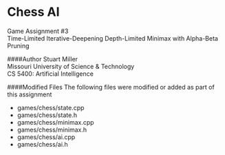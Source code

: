 Chess AI
==========
Game Assignment #3<br>
Time-Limited Iterative-Deepening Depth-Limited Minimax with Alpha-Beta Pruning

####Author
Stuart Miller<br>
Missouri University of Science & Technology<br>
CS 5400: Artificial Intelligence<br>

####Modified Files
The following files were modified or added as part of this assignment

* games/chess/state.cpp
* games/chess/state.h
* games/chess/minimax.cpp
* games/chess/minimax.h
* games/chess/ai.cpp
* games/chess/ai.h